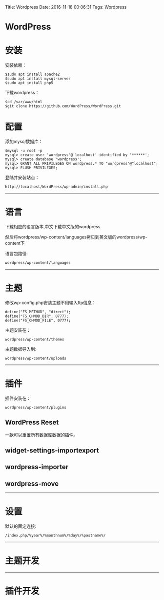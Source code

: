 Title: Wordpress
Date: 2016-11-18 00:06:31
Tags: Wordpress



# WordPress

# 安装

安装依赖：

    $sudo apt install apache2
    $sudo apt install mysql-server
    $sudo apt install php5

下载wordpress：

    $cd /var/www/html
    $git clone https://github.com/WordPress/WordPress.git

# 配置

添加mysql数据库：

    $mysql -u root -p
    mysql> create user 'wordpress'@'localhost' identified by '******';
    mysql> create database 'wordpress';
    mysql> GRANT ALL PRIVILEGES ON wordpress.* TO "wordpress"@"localhost";
    mysql> FLUSH PRIVILEGES;

登陆并安装站点：

    http://localhost/WordPress/wp-admin/install.php

***

# 语言

下载相应的语言版本,中文下载中文版的wordpress.

然后将wordpress/wp-content/languages拷贝到英文版的wordpress/wp-content下

语言包路径:

    wordpress/wp-content/languages

***

# 主题

修改wp-config.php安装主题不用输入ftp信息：

    define("FS_METHOD", "direct");
    define("FS_CHMOD_DIR", 0777);
    define("FS_CHMOD_FILE", 0777);

主题安装在：

    wordpress/wp-content/themes

主题数据导入到:

    wordpress/wp-content/uploads

***

# 插件

插件安装在：

    wordpress/wp-content/plugins

## WordPress Reset

一款可以重置所有数据库数据的插件。

## widget-settings-importexport

## wordpress-importer

## wordpress-move

***

# 设置

默认的固定连接:

    /index.php/%year%/%monthnum%/%day%/%postname%/

***

# 主题开发

***

# 插件开发
